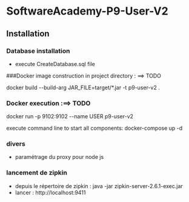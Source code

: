 # SoftwareAcademy-P9-User-V2

## Installation

### Database installation
* execute CreateDatabase.sql file


###Docker image construction in project directory : ==> TODO

docker build --build-arg JAR_FILE=target/*.jar -t p9-user-v2 .

### Docker execution :==> TODO

docker run -p 9102:9102 --name USER p9-user-v2


execute command line to start all components: docker-compose up -d

### divers
* paramétrage du proxy pour node js



### lancement de zipkin 
* depuis le répertoire de zipkin : java -jar zipkin-server-2.6.1-exec.jar
* lancer : http://localhost:9411 
